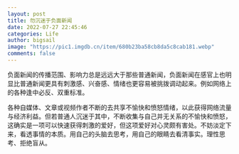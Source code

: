 ```yaml
---
layout: post
title: 勿沉迷于负面新闻
date: 2022-07-27 22:45:46
categories: Life
author: bigsail
image: "https://pic1.imgdb.cn/item/680b23ba58cb8da5c8cab181.webp"
comments: false
---
```


负面新闻的传播范围、影响力总是远远大于那些普通新闻，负面新闻在感官上也明显比普通新闻更具有刺激感、兴奋感、情绪也更容易被挑拨调动起来。例如网络上的各种逢中必反、双重标准。

各种自媒体、文章或视频作者不断的去共享不愉快和愤怒情绪，以此获得网络流量与经济利益。但若普通人沉迷于其中，不断收集与自己并无关系的不愉快和愤怒，这确实是一项可以快速获得刺激的爱好，但这项爱好对心灵颇有害处。不妨淡定下来，看透事情的本质。用自己的头脑去思考，用自己的眼睛去看清事实。理性思考、拒绝盲从。
